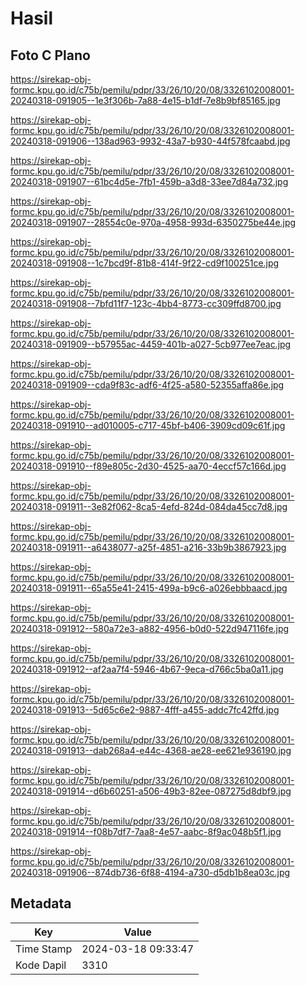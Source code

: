 # Hasil

## Foto C Plano

https://sirekap-obj-formc.kpu.go.id/c75b/pemilu/pdpr/33/26/10/20/08/3326102008001-20240318-091905--1e3f306b-7a88-4e15-b1df-7e8b9bf85165.jpg

https://sirekap-obj-formc.kpu.go.id/c75b/pemilu/pdpr/33/26/10/20/08/3326102008001-20240318-091906--138ad963-9932-43a7-b930-44f578fcaabd.jpg

https://sirekap-obj-formc.kpu.go.id/c75b/pemilu/pdpr/33/26/10/20/08/3326102008001-20240318-091907--61bc4d5e-7fb1-459b-a3d8-33ee7d84a732.jpg

https://sirekap-obj-formc.kpu.go.id/c75b/pemilu/pdpr/33/26/10/20/08/3326102008001-20240318-091907--28554c0e-970a-4958-993d-6350275be44e.jpg

https://sirekap-obj-formc.kpu.go.id/c75b/pemilu/pdpr/33/26/10/20/08/3326102008001-20240318-091908--1c7bcd9f-81b8-414f-9f22-cd9f100251ce.jpg

https://sirekap-obj-formc.kpu.go.id/c75b/pemilu/pdpr/33/26/10/20/08/3326102008001-20240318-091908--7bfd11f7-123c-4bb4-8773-cc309ffd8700.jpg

https://sirekap-obj-formc.kpu.go.id/c75b/pemilu/pdpr/33/26/10/20/08/3326102008001-20240318-091909--b57955ac-4459-401b-a027-5cb977ee7eac.jpg

https://sirekap-obj-formc.kpu.go.id/c75b/pemilu/pdpr/33/26/10/20/08/3326102008001-20240318-091909--cda9f83c-adf6-4f25-a580-52355affa86e.jpg

https://sirekap-obj-formc.kpu.go.id/c75b/pemilu/pdpr/33/26/10/20/08/3326102008001-20240318-091910--ad010005-c717-45bf-b406-3909cd09c61f.jpg

https://sirekap-obj-formc.kpu.go.id/c75b/pemilu/pdpr/33/26/10/20/08/3326102008001-20240318-091910--f89e805c-2d30-4525-aa70-4eccf57c166d.jpg

https://sirekap-obj-formc.kpu.go.id/c75b/pemilu/pdpr/33/26/10/20/08/3326102008001-20240318-091911--3e82f062-8ca5-4efd-824d-084da45cc7d8.jpg

https://sirekap-obj-formc.kpu.go.id/c75b/pemilu/pdpr/33/26/10/20/08/3326102008001-20240318-091911--a6438077-a25f-4851-a216-33b9b3867923.jpg

https://sirekap-obj-formc.kpu.go.id/c75b/pemilu/pdpr/33/26/10/20/08/3326102008001-20240318-091911--65a55e41-2415-499a-b9c6-a026ebbbaacd.jpg

https://sirekap-obj-formc.kpu.go.id/c75b/pemilu/pdpr/33/26/10/20/08/3326102008001-20240318-091912--580a72e3-a882-4956-b0d0-522d947116fe.jpg

https://sirekap-obj-formc.kpu.go.id/c75b/pemilu/pdpr/33/26/10/20/08/3326102008001-20240318-091912--af2aa7f4-5946-4b67-9eca-d766c5ba0a11.jpg

https://sirekap-obj-formc.kpu.go.id/c75b/pemilu/pdpr/33/26/10/20/08/3326102008001-20240318-091913--5d65c6e2-9887-4fff-a455-addc7fc42ffd.jpg

https://sirekap-obj-formc.kpu.go.id/c75b/pemilu/pdpr/33/26/10/20/08/3326102008001-20240318-091913--dab268a4-e44c-4368-ae28-ee621e936190.jpg

https://sirekap-obj-formc.kpu.go.id/c75b/pemilu/pdpr/33/26/10/20/08/3326102008001-20240318-091914--d6b60251-a506-49b3-82ee-087275d8dbf9.jpg

https://sirekap-obj-formc.kpu.go.id/c75b/pemilu/pdpr/33/26/10/20/08/3326102008001-20240318-091914--f08b7df7-7aa8-4e57-aabc-8f9ac048b5f1.jpg

https://sirekap-obj-formc.kpu.go.id/c75b/pemilu/pdpr/33/26/10/20/08/3326102008001-20240318-091906--874db736-6f88-4194-a730-d5db1b8ea03c.jpg


## Metadata

| Key        | Value               |
| ---------- | ------------------- |
| Time Stamp | 2024-03-18 09:33:47 |
| Kode Dapil | 3310                |




